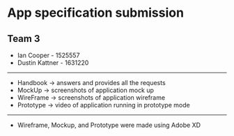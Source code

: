 # App specification submission

Team 3
-----------
- Ian Cooper - 1525557
- Dustin Kattner - 1631220

-----------
- Handbook -> answers and provides all the requests
- MockUp -> screenshots of application mock up
- WireFrame -> screenshots of application wireframe
- Prototype -> video of application running in prototype mode
-----------
- Wireframe, Mockup, and Prototype were made using Adobe XD
